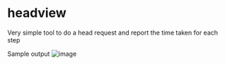 # headview
Very simple tool to do a head request and report the time taken for each step

Sample output
![image](https://github.com/earentir/headview/assets/97396839/d8f82257-062b-49a1-9622-e4d3019e1736)
